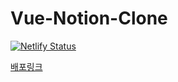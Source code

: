 # Vue-Notion-Clone

[![Netlify Status](https://api.netlify.com/api/v1/badges/5f041101-d4d4-494a-845f-0b9630be5a9a/deploy-status)](https://app.netlify.com/sites/helpful-cheesecake-1470dd/deploys)

[배포링크](https://helpful-cheesecake-1470dd.netlify.app)
